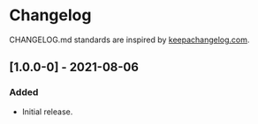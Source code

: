 # Changelog

CHANGELOG.md standards are inspired by [keepachangelog.com](https://keepachangelog.com/en/1.0.0/).

## [1.0.0-0] - 2021-08-06

### Added

- Initial release.
